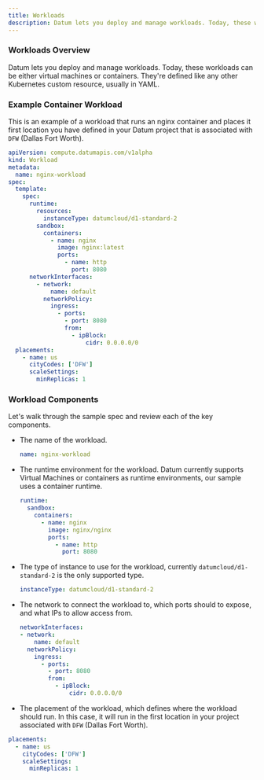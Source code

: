 ```yaml
---
title: Workloads
description: Datum lets you deploy and manage workloads. Today, these workloads can be either virtual machines or containers. They're defined like any other Kubernetes custom resource, usually in YAML.
---
```


### Workloads Overview

Datum lets you deploy and manage workloads. Today, these workloads can be either virtual machines or containers. They're defined like any other Kubernetes custom resource, usually in YAML.

### Example Container Workload

This is an example of a workload that runs an nginx container and places it first location you have defined in your Datum project that is associated with `DFW` (Dallas Fort Worth).

```yaml
apiVersion: compute.datumapis.com/v1alpha
kind: Workload
metadata:
  name: nginx-workload
spec:
  template:
    spec:
      runtime:
        resources:
          instanceType: datumcloud/d1-standard-2
        sandbox:
          containers:
            - name: nginx
              image: nginx:latest
              ports:
                - name: http
                  port: 8080
      networkInterfaces:
        - network:
            name: default
          networkPolicy:
            ingress:
              - ports:
                - port: 8080
                from:
                  - ipBlock:
                      cidr: 0.0.0.0/0
  placements:
    - name: us
      cityCodes: ['DFW']
      scaleSettings:
        minReplicas: 1
```

### Workload Components

Let's walk through the sample spec and review each of the key components.

* The name of the workload.

  ```yaml
  name: nginx-workload
  ```

* The runtime environment for the workload. Datum currently supports Virtual Machines or containers as runtime environments, our sample uses a container runtime.

  ```yaml
  runtime:
    sandbox:
      containers:
        - name: nginx
          image: nginx/nginx
          ports:
            - name: http
              port: 8080
  ```

* The type of instance to use for the workload, currently `datumcloud/d1-standard-2` is the only supported type.

  ```yaml
  instanceType: datumcloud/d1-standard-2
  ```

* The network to connect the workload to, which ports should to expose, and what IPs to allow access from.

  ```yaml
  networkInterfaces:
  - network:
      name: default
    networkPolicy:
      ingress:
        - ports:
          - port: 8080
          from:
            - ipBlock:
                cidr: 0.0.0.0/0
  ```

* The placement of the workload, which defines where the workload should run. In this case, it will run in the first location in your project associated with `DFW` (Dallas Fort Worth).

```yaml  
placements:
  - name: us
    cityCodes: ['DFW']
    scaleSettings:
      minReplicas: 1
```

